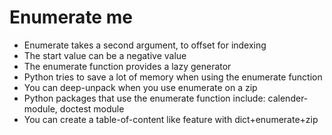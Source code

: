 #  Enumerate me
* Enumerate takes a second argument, to offset for indexing
* The start value can be a negative value
* The enumerate function provides a lazy generator
* Python tries to save a lot of memory when using the enumerate function
* You can deep-unpack when you use enumerate on a zip
* Python packages that use the enumerate function include: calender-module, doctest module
* You can create a table-of-content like feature with dict+enumerate+zip